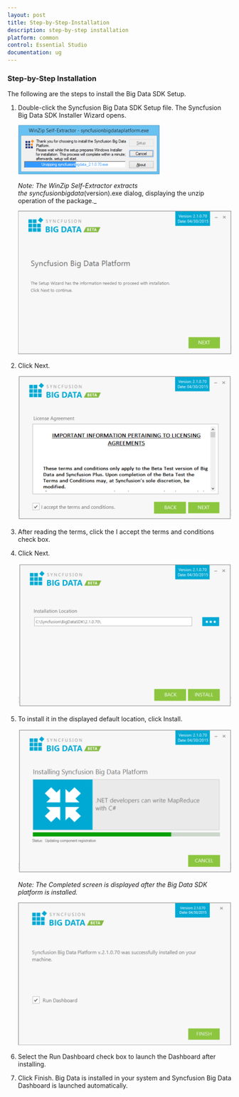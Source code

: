 ```yaml
---
layout: post
title: Step-by-Step-Installation
description: step-by-step installation
platform: common
control: Essential Studio
documentation: ug
---
```


### Step-by-Step Installation

The following are the steps to install the Big Data SDK Setup.

1. Double-click the Syncfusion Big Data SDK Setup file. The Syncfusion Big Data SDK Installer Wizard opens.
   
   ![](Step-by-Step-Installation_images/Step-by-Step-Installation_img1.png)
   
   _Note: The WinZip Self-Extractor extracts the syncfusionbigdata_(version).exe dialog, displaying the unzip operation of the package._ 
   
   ![](Step-by-Step-Installation_images/Step-by-Step-Installation_img3.png)



2. Click Next.



   ![](Step-by-Step-Installation_images/Step-by-Step-Installation_img4.png)



3. After reading the terms, click the I accept the terms and conditions check box.
4. Click Next.
   
   ![](Step-by-Step-Installation_images/Step-by-Step-Installation_img5.png)



5. To install it in the displayed default location, click Install.
   
   ![](Step-by-Step-Installation_images/Step-by-Step-Installation_img6.png)


   _Note: The Completed screen is displayed after the Big Data SDK platform is installed._



   ![](Step-by-Step-Installation_images/Step-by-Step-Installation_img8.png)



6. Select the Run Dashboard check box to launch the Dashboard after installing.
7. Click Finish. Big Data is installed in your system and Syncfusion Big Data Dashboard is launched automatically.
